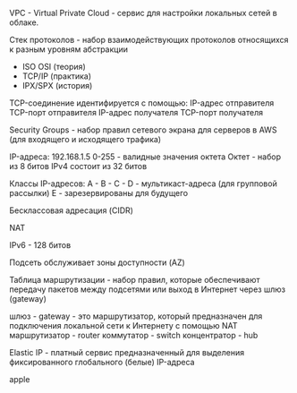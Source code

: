 VPC - Virtual Private Cloud - сервис для настройки локальных сетей в облаке.

Стек протоколов - набор взаимодействующих протоколов относящихся к разным уровням абстракции
- ISO OSI (теория)
- TCP/IP (практика)
- IPX/SPX (история)

TCP-соединение идентифируется с помощью:
IP-адрес отправителя
TCP-порт отправителя
IP-адрес получателя
TCP-порт получателя

Security Groups - набор правил сетевого экрана для серверов в AWS (для входящего и исходящего трафика)

IP-адреса:
192.168.1.5
0-255 - валидные значения октета
Октет - набор из 8 битов
IPv4 состоит из 32 битов

Классы IP-адресов:
A - 
B - 
C - 
D - мультикаст-адреса (для групповой рассылки)
E - зарезервированы для будущего

Бесклассовая адресация (CIDR)

NAT

IPv6 - 128 битов

Подсеть обслуживает зоны доступности (AZ)

Таблица маршрутизации - набор правил, которые обеспечивают передачу пакетов между подсетями или выход в Интернет через шлюз (gateway)

шлюз - gateway - это маршрутизатор, который предназначен для подключения локальной сети к Интернету с помощью NAT
маршрутизатор - router
коммутатор - switch
концентратор - hub

Elastic IP - платный сервис предназначенный для выделения фиксированного глобального (белые) IP-адреса

apple
